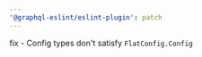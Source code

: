 ```yaml
---
'@graphql-eslint/eslint-plugin': patch
---
```


fix - Config types don't satisfy `FlatConfig.Config`
